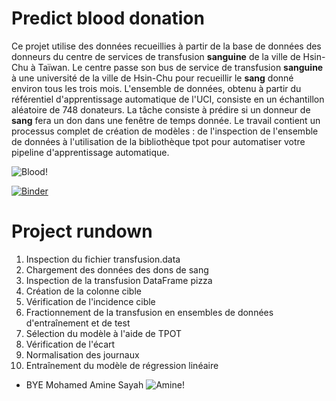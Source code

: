 # Predict blood donation

Ce projet utilise des données recueillies à partir de la base de données des donneurs du centre de services de transfusion **sanguine** de la ville de Hsin-Chu à Taïwan. Le centre passe son bus de service de transfusion **sanguine** à une université de la ville de Hsin-Chu pour recueillir le **sang** donné environ tous les trois mois. L'ensemble de données, obtenu à partir du référentiel d'apprentissage automatique de l'UCI, consiste en un échantillon aléatoire de 748 donateurs. La tâche consiste à prédire si un donneur de **sang** fera un don dans une fenêtre de temps donnée. Le travail contient un processus complet de création de modèles : de l'inspection de l'ensemble de données à l'utilisation de la bibliothèque tpot pour automatiser votre pipeline d'apprentissage automatique. 

![Blood!](https://csrbox.org/company/proj_img/1570703417blood%20donation.jpg)

[![Binder](https://mybinder.org/badge_logo.svg)](https://mybinder.org/v2/gh/AmineSayahh/Projet-DataCamp/main)

# Project rundown 
<ol>
 <li> Inspection du fichier transfusion.data </li>
 <li> Chargement des données des dons de sang </li>
 <li> Inspection de la transfusion DataFrame pizza </li>
 <li> Création de la colonne cible </li>
 <li> Vérification de l'incidence cible </li>
 <li> Fractionnement de la transfusion en ensembles de données d'entraînement et de test </li>
 <li> Sélection du modèle à l'aide de TPOT </li>
 <li> Vérification de l'écart </li>
 <li> Normalisation des journaux </li>
 <li> Entraînement du modèle de régression linéaire </li>
</ol>
 
 * BYE Mohamed Amine Sayah
 ![Amine!](https://scontent.ftun14-1.fna.fbcdn.net/v/t39.30808-6/278902335_8015676855170609_2891218419049908224_n.jpg?_nc_cat=110&ccb=1-7&_nc_sid=09cbfe&_nc_ohc=mGZITKAzGScAX_2YaRz&tn=-HHfIPVVOcUcwt3K&_nc_ht=scontent.ftun14-1.fna&oh=00_AfDH4-0ON3glisEQDmPVwcuxnaWWBBtyX5PjLylq1UhBhQ&oe=6368E002)
